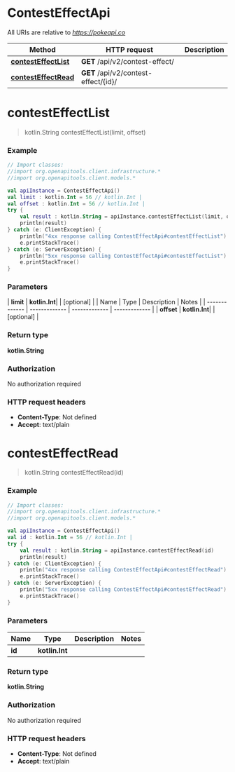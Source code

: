 # ContestEffectApi

All URIs are relative to *https://pokeapi.co*

| Method | HTTP request | Description |
| ------------- | ------------- | ------------- |
| [**contestEffectList**](ContestEffectApi.md#contestEffectList) | **GET** /api/v2/contest-effect/ |  |
| [**contestEffectRead**](ContestEffectApi.md#contestEffectRead) | **GET** /api/v2/contest-effect/{id}/ |  |


<a id="contestEffectList"></a>
# **contestEffectList**
> kotlin.String contestEffectList(limit, offset)



### Example
```kotlin
// Import classes:
//import org.openapitools.client.infrastructure.*
//import org.openapitools.client.models.*

val apiInstance = ContestEffectApi()
val limit : kotlin.Int = 56 // kotlin.Int | 
val offset : kotlin.Int = 56 // kotlin.Int | 
try {
    val result : kotlin.String = apiInstance.contestEffectList(limit, offset)
    println(result)
} catch (e: ClientException) {
    println("4xx response calling ContestEffectApi#contestEffectList")
    e.printStackTrace()
} catch (e: ServerException) {
    println("5xx response calling ContestEffectApi#contestEffectList")
    e.printStackTrace()
}
```

### Parameters
| **limit** | **kotlin.Int**|  | [optional] |
| Name | Type | Description  | Notes |
| ------------- | ------------- | ------------- | ------------- |
| **offset** | **kotlin.Int**|  | [optional] |

### Return type

**kotlin.String**

### Authorization

No authorization required

### HTTP request headers

 - **Content-Type**: Not defined
 - **Accept**: text/plain

<a id="contestEffectRead"></a>
# **contestEffectRead**
> kotlin.String contestEffectRead(id)



### Example
```kotlin
// Import classes:
//import org.openapitools.client.infrastructure.*
//import org.openapitools.client.models.*

val apiInstance = ContestEffectApi()
val id : kotlin.Int = 56 // kotlin.Int | 
try {
    val result : kotlin.String = apiInstance.contestEffectRead(id)
    println(result)
} catch (e: ClientException) {
    println("4xx response calling ContestEffectApi#contestEffectRead")
    e.printStackTrace()
} catch (e: ServerException) {
    println("5xx response calling ContestEffectApi#contestEffectRead")
    e.printStackTrace()
}
```

### Parameters
| Name | Type | Description  | Notes |
| ------------- | ------------- | ------------- | ------------- |
| **id** | **kotlin.Int**|  | |

### Return type

**kotlin.String**

### Authorization

No authorization required

### HTTP request headers

 - **Content-Type**: Not defined
 - **Accept**: text/plain

